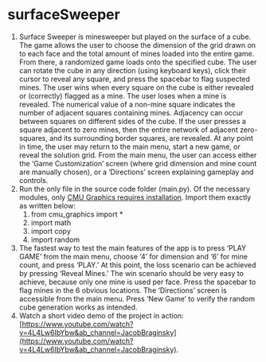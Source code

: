 # surfaceSweeper
   1. Surface Sweeper is minesweeper but played on the surface of a cube. The game allows the user to choose the dimension of the grid drawn on to each face and the total amount of mines loaded into the entire game. From there, a randomized game loads onto the specified cube. The user can rotate the cube in any direction (using keyboard keys), click their cursor to reveal any square, and press the spacebar to flag suspected mines. The user wins when every square on the cube is either revealed or (correctly) flagged as a mine. The user loses when a mine is revealed. The numerical value of a non-mine square indicates the number of adjacent squares containing mines. Adjacency can occur between squares on different sides of the cube. If the user presses a square adjacent to zero mines, then the entire network of adjacent zero-squares, and its surrounding border squares, are revealed. At any point in time, the user may return to the main menu, start a new game, or reveal the solution grid. From the main menu, the user can access either the ‘Game Customization’ screen (where grid dimension and mine count are manually chosen), or a ‘Directions’ screen explaining gameplay and controls.
2. Run the only file in the source code folder (main.py). Of the necessary modules, only [CMU Graphics requires installation](https://academy.cs.cmu.edu/desktop). Import them exactly as written below:
   1. from cmu_graphics import *
   2. import math
   3. import copy
   4. import random
3. The fastest way to test the main features of the app is to press ‘PLAY GAME’ from the main menu, choose ‘4’ for dimension and ‘6’ for mine count, and press ‘PLAY.’ At this point, the loss scenario can be achieved by pressing ‘Reveal Mines.’ The win scenario should be very easy to achieve, because only one mine is used per face. Press the spacebar to flag mines in the 6 obvious locations. The ‘Directions’ screen is accessible from the main menu. Press ‘New Game’ to verify the random cube generation works as intended.
4. Watch a short video demo of the project in action: [https://www.youtube.com/watch?v=4L4Lw6IbYbw&ab_channel=JacobBraginsky](https://www.youtube.com/watch?v=4L4Lw6IbYbw&ab_channel=JacobBraginsky).
